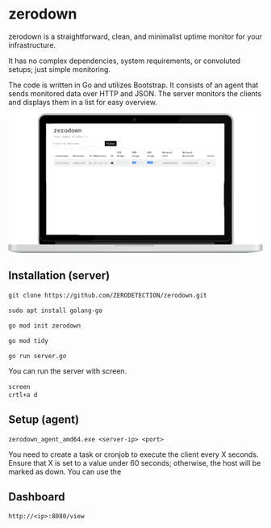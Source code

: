 # zerodown
zerodown is a straightforward, clean, and minimalist uptime monitor for your infrastructure.

It has no complex dependencies, system requirements, or convoluted setups; just simple monitoring.

The code is written in Go and utilizes Bootstrap. It consists of an agent that sends monitored data over HTTP and JSON. The server monitors the clients and displays them in a list for easy overview.


<img src="https://github.com/ZERODETECTION/zerodown/blob/main/zerodown_mbook.png?raw=true" alt="pic">


## Installation (server)
```
git clone https://github.com/ZERODETECTION/zerodown.git
```

```
sudo apt install golang-go
```

```
go mod init zerodown
```

```
go mod tidy
```

```
go run server.go
```

You can run the server with screen.

```
screen
crtl+a d
````

## Setup (agent)

```
zerodown_agent_amd64.exe <server-ip> <port>
```
You need to create a task or cronjob to execute the client every X seconds. Ensure that X is set to a value under 60 seconds; otherwise, the host will be marked as down.
You can use the 

## Dashboard

```
http://<ip>:8080/view
```
